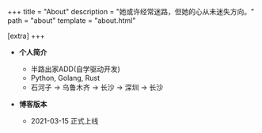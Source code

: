 +++
title = "About"
description = "她或许经常迷路，但她的心从未迷失方向。"
path = "about"
template = "about.html"

[extra]
+++

- __个人简介__
    - 半路出家ADD(自学驱动开发)
    - Python, Golang, Rust
    - 石河子 -> 乌鲁木齐 -> 长沙 -> 深圳 -> 长沙

- __博客版本__
    - 2021-03-15 正式上线
